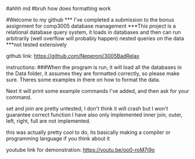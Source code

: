 #ahhh md
#bruh how does formatting work

#Welcome to my github
*** I've completed a submission to the bonus assignment for comp3005 database management 
***This project is a relational database query system, it loads in databases and then can run arbitrarily (well overflow will probably happen) nested queries on the data
***not tested extensively

github link:
https://github.com/Neperoni/3005BadRelax

instructions: 
###When the program is run, it will load all the databases in the Data folder, it assumes they are formatted correctly, so please make sure.
Theres some examples in there on how to format the data.

Next it will print some example commands I've added, and then ask for your command.

set and join are pretty untested, I don't think it will crash but I won't guarantee correct function
I have also only implemented inner join, outer, left, right, full are not implemented.

this was actually pretty cool to do, its basically making a compiler or programming language if you think about it

youtube link for demonstration:
https://youtu.be/oo0-roM7j9o
